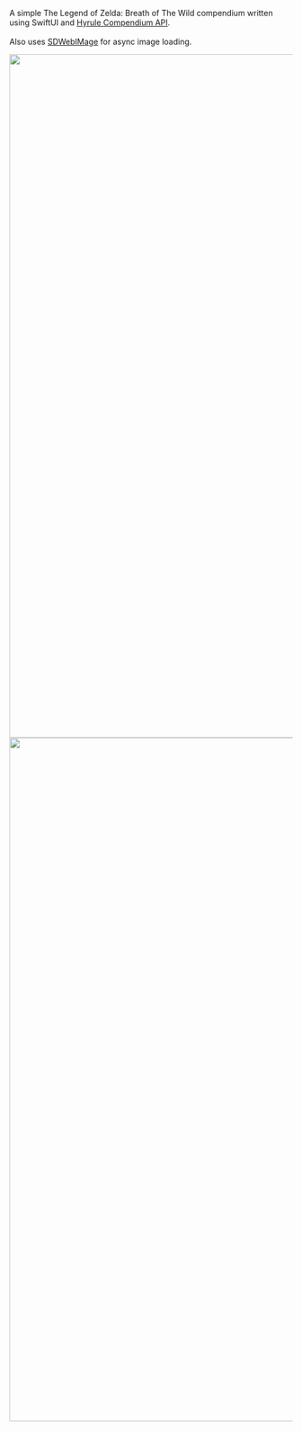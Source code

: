 A simple The Legend of Zelda: Breath of The Wild compendium written using SwiftUI and [Hyrule Compendium API](https://gadhagod.github.io/Hyrule-Compendium-API/#/). <br/> <br/> Also uses [SDWebIMage](https://github.com/SDWebImage/SDWebImageSwiftUI) for async image loading.

<img src="https://i.imgur.com/kvv9R7I.png" width="562" height="1216"> <img src="https://i.imgur.com/4Sa4YTo.png" width="562" height="1216">
